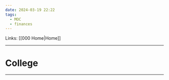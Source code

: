 ```yaml
---
date: 2024-03-19 22:22
tags:
  - MOC
  - finances
---
```

Links: [[000 Home|Home]]

---
# College


---
